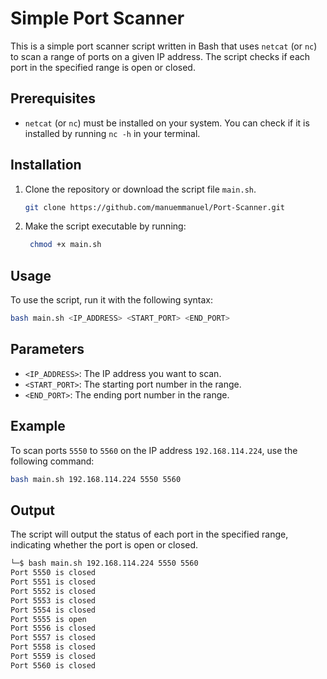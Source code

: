 # Simple Port Scanner

This is a simple port scanner script written in Bash that uses `netcat` (or `nc`) to scan a range of ports on a given IP address. The script checks if each port in the specified range is open or closed.

## Prerequisites

- `netcat` (or `nc`) must be installed on your system. You can check if it is installed by running `nc -h` in your terminal.

## Installation
1. Clone the repository or download the script file `main.sh`.
   
   ```bash
   git clone https://github.com/manuemmanuel/Port-Scanner.git
   ```
2. Make the script executable by running:
   
   ```bash
    chmod +x main.sh
    ```
## Usage
To use the script, run it with the following syntax:
```bash
bash main.sh <IP_ADDRESS> <START_PORT> <END_PORT> 
```

## Parameters
- `<IP_ADDRESS>`: The IP address you want to scan.
- `<START_PORT>`: The starting port number in the range.
- `<END_PORT>`: The ending port number in the range.

## Example
To scan ports `5550` to `5560` on the IP address `192.168.114.224`, use the following command:
```bash
bash main.sh 192.168.114.224 5550 5560
```
## Output
The script will output the status of each port in the specified range, indicating whether the port is open or closed.
```bash
└─$ bash main.sh 192.168.114.224 5550 5560
Port 5550 is closed
Port 5551 is closed
Port 5552 is closed
Port 5553 is closed
Port 5554 is closed
Port 5555 is open
Port 5556 is closed
Port 5557 is closed
Port 5558 is closed
Port 5559 is closed
Port 5560 is closed
```
